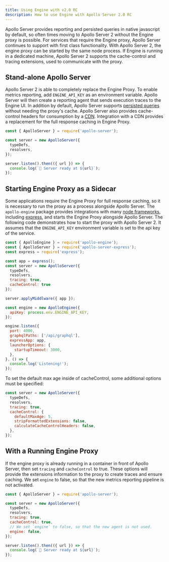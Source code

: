 ```yaml
---
title: Using Engine with v2.0 RC
description: How to use Engine with Apollo Server 2.0 RC
---
```


Apollo Server provides reporting and persisted queries in native javascript by default, so often times moving to Apollo Server 2 without the Engine proxy is possible. For services that require the Engine proxy, Apollo Server continues to support with first class functionality. With Apollo Server 2, the engine proxy can be started by the same node process. If Engine is running in a dedicated machine, Apollo Server 2 supports the cache-control and tracing extensions, used to communicate with the proxy.

## Stand-alone Apollo Server

Apollo Server 2 is able to completely replace the Engine Proxy. To enable metrics reporting, add `ENGINE_API_KEY` as an environment variable. Apollo Server will then create a reporting agent that sends execution traces to the Engine UI. In addition by default, Apollo Server supports [persisted queries](./features/apq.html) without needing the proxy's cache. Apollo Server also provides cache-control headers for consumption by a [CDN](./features/cdn.html). Integration with a CDN provides a replacement for the full response caching in Engine Proxy.

```js
const { ApolloServer } = require('apollo-server');

const server = new ApolloServer({
  typeDefs,
  resolvers,
});

server.listen().then(({ url }) => {
  console.log(`🚀 Server ready at ${url}`);
});
```

## Starting Engine Proxy as a Sidecar

Some applications require the Engine Proxy for full response caching, so it is necessary to run the proxy as a process alongside Apollo Server. The `apollo-engine` package provides integrations with many [node frameworks](/docs/engine/setup-node.html#not-express), including [express](/docs/engine/setup-node.html#setup-guide), and starts the Engine Proxy alongside Apollo Server. The following code demonstrates how to start the proxy with Apollo Server 2. It assumes that the `ENGINE_API_KEY` environment variable is set to the api key of the service.

```js
const { ApolloEngine } = require('apollo-engine');
const { ApolloServer } = require('apollo-server-express');
const express = require('express');

const app = express();
const server = new ApolloServer({
  typeDefs,
  resolvers,
  tracing: true,
  cacheControl: true
});

server.applyMiddlware({ app });

const engine = new ApolloEngine({
  apiKey: process.env.ENGINE_API_KEY,
});

engine.listen({
  port: 4000,
  graphqlPaths: ['/api/graphql'],
  expressApp: app,
  launcherOptions: {
    startupTimeout: 3000,
  },
}, () => {
  console.log('Listening!');
});
```

To set the default max age inside of cacheControl, some additional options must be specified:

```js
const server = new ApolloServer({
  typeDefs,
  resolvers,
  tracing: true,
  cacheControl: {
    defaultMaxAge: 5,
    stripFormattedExtensions: false,
    calculateCacheControlHeaders: false,
  },
});
```

## With a Running Engine Proxy

If the engine proxy is already running in a container in front of Apollo Server, then set `tracing` and `cacheControl` to true. These options will provide the extensions information to the proxy to create traces and ensure caching. We set `engine` to false, so that the new metrics reporting pipeline is not activated.

```js
const { ApolloServer } = require('apollo-server');

const server = new ApolloServer({
  typeDefs,
  resolvers,
  tracing: true,
  cacheControl: true,
  // We set `engine` to false, so that the new agent is not used.
  engine: false,
});

server.listen().then(({ url }) => {
  console.log(`🚀 Server ready at ${url}`);
});
```
